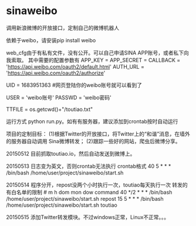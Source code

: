 # sinaweibo
调用新浪微博的开放接口，定制自己的微博机器人

依赖于weibo，请安装pip install weibo

web_cfg由于有私有文件，没有公开。可以自己申请SINA APP账号，或者私下向我索取。
其中需要的配置参数有
APP_KEY = 
APP_SECRET = 
CALLBACK = 'https://api.weibo.com/oauth2/default.html'
AUTH_URL = 'https://api.weibo.com/oauth2/authorize'

UID = 1683951363  #网页登陆你的weibo账号就可以看到了

USER = 'weibo账号'
PASSWD = 'weibo密码'

TTFILE = os.getcwd()+"/toutiao.txt"

运行方式 python run.py。如有有服务器，建议添加到crontab按时自动运行

项目的定制目标：
(1)根据Twitter的开放接口，将Twitter上的“和谐”消息，在墙外的服务器自动调用
Sina微博转发；
(2)跟踪一些好的网站，爬虫后微博分享。

20150512 
    目前抓取toutiao.io，然后自动发送到微博上。
	
20150513
	日志变为英文，否则crontab无法执行
	crontab格式
	40 5 * * *    /bin/bash /home/user/project/sinaweibo/start.sh
	
20150514
	程序分开，repost没两个小时执行一次，toutiao每天执行一次
	转发的有白名单的限制
	# m h  dom mon dow   command
	40 */2 * * *    /bin/bash /home/user/project/sinaweibo/start.sh repost
	15 5 * * *    /bin/bash /home/user/project/sinaweibo/start.sh toutiao

20150515
	添加Twitter转发模块。不过windows正常，Linux不正常。。。
